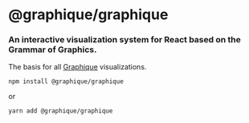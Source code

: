 # @graphique/graphique

### An interactive visualization system for React based on the Grammar of Graphics.

The basis for all [Graphique](https://github.com/graphiquejs/graphique) visualizations.

```shell
npm install @graphique/graphique
```

or

```shell
yarn add @graphique/graphique
```

